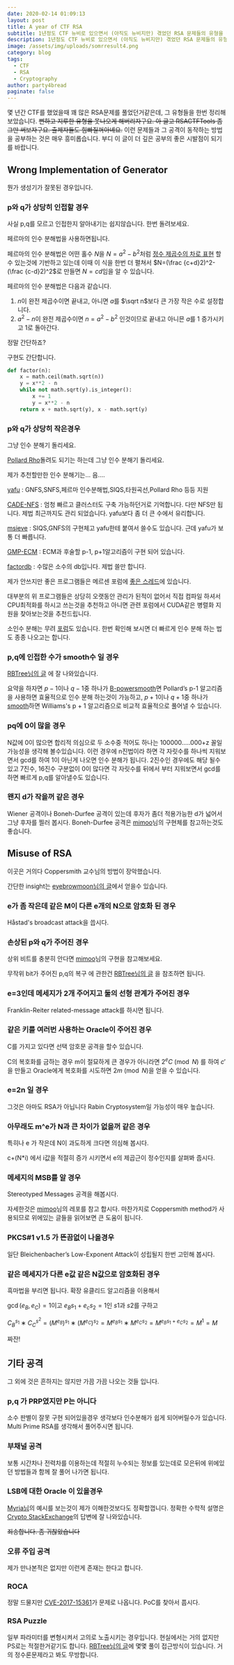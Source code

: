 ```yaml
---
date: 2020-02-14 01:09:13
layout: post
title: A year of CTF RSA
subtitle: 1년정도 CTF 뉴비로 있으면서 (아직도 뉴비지만) 겪었던 RSA 문제들의 유형을 대략 정리했습니다.
description: 1년정도 CTF 뉴비로 있으면서 (아직도 뉴비지만) 겪었던 RSA 문제들의 유형을 대략 정리했습니다.
image: /assets/img/uploads/somrresult4.png
category: blog
tags:
  - CTF
  - RSA
  - Cryptography
author: party4bread
paginate: false
---
```

몇 년간 CTF를 했었을때 꽤 많은 RSA문제를 풀었던거같은데, 그 유형들을 한번 정리해보았습니다. ~~뻔하고 지루한 유형을 못나오게 해버리자구요. 아 글고 RSACTFTools 좀 그만 써보자구요. 출제자들도 힘빠질꺼아녜요.~~ 이런 문제들과 그 공격이 동작하는 방법을 공부하는 것은  매우 흥미롭습니다. 부디 이 글이 더 깊은 공부의 좋은 시발점이 되기를 바랍니다.

## Wrong Implementation of Generator

뭔가 생성기가 잘못된 경우입니다.

### p와 q가 상당히 인접할 경우

사실 p,q를 모르고 인접한지 알아내기는 쉽지않습니다. 한번 돌려보세요.

페르마의 인수 분해법을 사용하면됩니다.

페르마의 인수 분해법은 어떤 홀수 $N$을  $N=a^2-b^2$처럼 [정수 제곱수의 차로 표현](https://en.wikipedia.org/wiki/Difference_of_two_squares) 할 수 있는것에 기반하고 있는데 이때 이 식을 한번 더 펼쳐서 $N=(\frac {c+d}2)^2-(\frac {c-d}2)^2$로 만들면 $N =cd$임을 알 수 있습니다.

페르마의 인수 분해법은 다음과 같습니다.

1. $n$이 완전 제곱수이면 끝내고, 아니면 $a$를 $\sqrt n$보다 큰 가장 작은 수로 설정합니다.
2. $a^2-n$이 완전 제곱수이면 $n=a^2-b^2$ 인것이므로 끝내고 아니믄 $a$를 1 증가시키고 1로 돌아간다.

정말 간단하죠?

구현도 간단합니다.

```python
def factor(n):
	x = math.ceil(math.sqrt(n))
	y = x**2 - n
	while not math.sqrt(y).is_integer():
		x += 1
		y = x**2 - n
	return x + math.sqrt(y), x - math.sqrt(y)
```

### p와 q가 상당히 작은경우

그냥 인수 분해기 돌리세요.

[Pollard Rho]([https://en.wikipedia.org/wiki/Pollard%27s_rho_algorithm](https://en.wikipedia.org/wiki/Pollard's_rho_algorithm))돌려도 되기는 하는데 그냥 인수 분해기 돌리세요.

제가 추천할만한 인수 분해기는... 음....

[yafu](https://sourceforge.net/projects/yafu/) : GNFS,SNFS,페르마 인수분해법,SIQS,타원곡선,Pollard Rho 등등 지원

[CADE-NFS](http://cado-nfs.gforge.inria.fr/) : 엄청 빠르고 클러스터도 구축 가능하던거로 기억합니다. 다만 NFS만 됩니다. 제법 최근까지도 관리 되었습니다. yafu보다 좀 더 큰 수에서 유리합니다.

[msieve](https://sourceforge.net/projects/msieve/) : SIQS,GNFS의 구현체고 yafu한테 붙여서 쓸수도 있습니다. 근데 yafu가 보통 더 빠릅니다.

[GMP-ECM](https://gforge.inria.fr/projects/ecm/) : ECM과 후술할 p-1, p+1알고리즘이 구현 되어 있습니다.

[factordb](http://factordb.com/) : 수많은 소수의 db입니다. 제법 쓸만 합니다.

제가 안쓰지만 좋은 프로그램들은 메르센 포럼에 [좋은 스레드](https://www.mersenneforum.org/showthread.php?t=3255)에 있습니다.

대부분의 위 프로그램들은 상당히 오랫동안 관리가 된적이 없어서 직접 컴파일 하셔서 CPU최적화를 하시고 쓰는것을 추천하고 아니면 관련 포럼에서 CUDA같은 병렬화 지원을 찾아보는것을 추천드립니다.

소인수 분해는 무려 [포럼](https://www.mersenneforum.org/forumdisplay.php?f=19)도 있습니다. 한번 확인해 보시면 더 빠르게 인수 분해 하는 법도 종종 나오고는 합니다.

### p,q에 인접한 수가 smooth수 일 경우

[RBTree님의 글](http://www.secmem.org/blog/2019/10/20/Smooth-number-and-Factorization/) 에 잘 나와있습니다.

요약을 하자면 $p-1$이나 $q-1$중 하나가 [B-powersmooth](https://en.wikipedia.org/wiki/Smooth_number#Powersmooth_numbers)면 Pollard’s p-1 알고리즘을 사용하면
 효율적으로 인수 분해 하는것이 가능하고, $p+1$이나 $q+1$중 하나가 [smooth](https://en.wikipedia.org/wiki/Smooth_number)하면 Williams's p + 1 알고리즘으로 비교적 효율적으로 풀어낼 수 있습니다.

### pq에 0이 많을 경우

N값에 0이 많으면 합리적 의심으로 두 소수중 적어도 하나는 100000.....000+z 꼴일 가능성을 생각해 볼수있습니다. 이런 경우에 n진법이라 하면 각 자릿수를 하나씩 지워보면서 gcd를 하여 1이 아닌게 나오면 인수 분해가 됩니다. 2진수인 경우에도 해당 될수 있고 7진수, 16진수 구분없이 0이 많다면 각 자릿수를 뒤에서 부터 지워보면서 gcd를 하면 빠르게 p,q를 알아낼수도 있습니다.

### 왠지 d가 작을꺼 같은 경우

Wiener 공격이나 Boneh-Durfee 공격이 있는데 후자가 좀더 적용가능한 d가 넓어서 그냥 후자를 찔러 봅시다. Boneh-Durfee 공격은 [mimoo](https://github.com/mimoo/RSA-and-LLL-attacks)님의 구현체를 참고하는것도 좋습니다.

## Misuse of RSA

이곳은 거의다 Coppersmith 교수님의 방법이 장악했습니다.

간단한 insight는 [eyebrowmoon님의 글](https://eyebrowmoon.github.io/hacking/crypto/rsa/2019/05/23/RSA_Attack_Using_LLL.html)에서 얻을수 있습니다.

### e가 좀 작은데 같은 M이 다른 e개의 N으로 암호화 된 경우

Håstad's broadcast attack을 씁시다. 

### 손상된 p와 q가 주어진 경우

상위 비트를 충분히 안다면 [mimoo](https://github.com/mimoo/RSA-and-LLL-attacks)님의 구현을 참고해보세요.

무작위 bit가 주어진 p,q의 복구 에 관한건 [RBTree님의 글](http://www.secmem.org/blog/2019/11/15/On-Factoring-Given-Any-Bits/) 을 참조하면 됩니다.

### e=3인데 메세지가 2개 주어지고 둘의 선형 관계가 주어진 경우

Franklin-Reiter related-message attack를 하시면 됩니다.

### 같은 키를 여러번 사용하는 Oracle이 주어진 경우

C를 가지고 있다면 선택 암호문 공격을 할수 있습니다.

C의 복호화를 금하는 경우 m이 절묘하게 큰 경우가 아니라면 $2^eC  \pmod N$ 를 하여 $c'$을 만들고 Oracle에게 복호화를 시도하면 $2m \pmod N$을 얻을 수 있습니다.

### e=2n 일 경우

그것은 아마도 RSA가 아닙니다 Rabin Cryptosystem일 가능성이 매우 높습니다.

### 아무래도 m^e가 N과 큰 차이가 없을꺼 같은 경우

특히나 e 가 작은데 N이 과도하게 크다면 의심해 봅시다.

c+(N*i) 에서 i값을 적절히 증가 시키면서 e의 제곱근이 정수인지를 살펴봐 줍시다.

### 메세지의 MSB를 알 경우

Stereotyped Messages 공격을 해봅시다.

자세한것은 [mimoo](https://github.com/mimoo/RSA-and-LLL-attacks)님의 레포를 참고 합시다. 마찬가지로 Coppersmith method가 사용되므로 위에있는 글들을 읽어보면 큰 도움이 됩니다.

### PKCS#1 v1.5 가 뜬끔없이 나올경우

일단 Bleichenbacher’s Low-Exponent Attack이 성립될지 한번 고민해 봅시다.

### 같은 메세지가 다른 e값 같은 N값으로 암호화된 경우

흑마법을 부리면 됩니다. 확장 유클리드 알고리즘을 이용해서

$\gcd(e_B,e_C)=1$이고 $e_Bs_1+e_cs_2=1$인 $s1$과 $s2$를 구하고

$C^{s_1}_B∗C^{s^2}_C=(M^{e_B})^{s_1}∗(M^{e_C})^{s_2}=M^{e_Bs_1}∗M^{e_Cs_2}=M^{e_Bs_1+e_Cs_2}=M^1=M$

짜잔!

## 기타 공격

그 외에 것은 흔하지는 않지만 가끔 가끔 나오는 것들 입니다.

### p,q 가 PRP였지만 P는 아니다

소수 판별이 잘못 구현 되어있을경우 생각보다 인수분해가 쉽게 되어버릴수가 있습니다. Multi Prime RSA를 생각해서 풀어주시면 됩니다.

### 부채널 공격

보통 시간차나 전력차를 이용하는데 적절히 누수되는 정보를 있는데로 모은뒤에 위에있던 방법들과 함께 잘 풀어 나가면 됩니다.

### LSB에 대한 Oracle 이 있을경우

[Myria님](https://xerxes-break.tistory.com/455)의 예시를 보는것이 제가 이해한것보다도 정확할껍니다. 정확한 수학적 설명은 [Crypto StackExchange](https://crypto.stackexchange.com/questions/11053/rsa-least-significant-bit-oracle-attack)의 답변에 잘 나와있습니다.

~~죄송합니다. 좀 귀찮았습니다~~

### 오류 주입 공격

제가 만나본적은 없지만 이런게 존재는 한다고 합니다.

### ROCA

정말 드물지만 [CVE-2017-15361](https://cve.mitre.org/cgi-bin/cvename.cgi?name=CVE-2017-15361)가 문제로 나옵니다. PoC를 찾아서 풉시다.

### RSA Puzzle

일부 파라미터를 변형시켜서 고의로 노출시키는 경우입니다. 현실에서는 거의 없지만 PS로는 적절한거같기도 합니다.
[RBTree님의 글](http://www.secmem.org/blog/2020/07/19/RSA-Puzzles/)에 몇몇 풀이 접근방식이 있습니다. 거의 정수론문제라고 봐도 무방합니다.